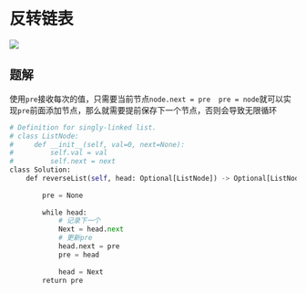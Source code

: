 # 反转链表

![](Pasted%20image%2020221211214228.png)


## 题解

使用`pre`接收每次的值，只需要当前节点`node.next = pre  pre = node`就可以实现`pre`前面添加节点，那么就需要提前保存下一个节点，否则会导致无限循环

```python
# Definition for singly-linked list.
# class ListNode:
#     def __init__(self, val=0, next=None):
#         self.val = val
#         self.next = next
class Solution:
	def reverseList(self, head: Optional[ListNode]) -> Optional[ListNode]:
	
		pre = None
	
		while head:
			# 记录下一个
			Next = head.next
			# 更新pre
			head.next = pre
			pre = head
			
			head = Next
		return pre
```